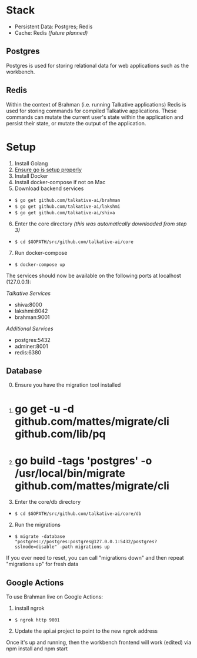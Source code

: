 # Stack

- Persistent Data: Postgres; Redis
- Cache: Redis *(future planned)*

## Postgres
Postgres is used for storing relational data for web applications such as the workbench.

## Redis
Within the context of Brahman (i.e. running Talkative applications) Redis is used for storing commands for compiled Talkative applications. These commands can mutate the current user's state within the application and persist their state, or mutate the output of the application.

# Setup
1. Install Golang
2. [Ensure go is setup properly](https://golang.org/doc/code.html)
3. Install Docker
4. Install docker-compose if not on Mac
5. Download backend services
  - `$ go get github.com/talkative-ai/brahman`
  - `$ go get github.com/talkative-ai/lakshmi`
  - `$ go get github.com/talkative-ai/shiva`
6. Enter the core directory *(this was automatically downloaded from step 3)*
  - `$ cd $GOPATH/src/github.com/talkative-ai/core`
7. Run docker-compose
  - `$ docker-compose up`

The services should now be available on the following ports at localhost (127.0.0.1):

*Talkative Services*
- shiva:8000
- lakshmi:8042
- brahman:9001

*Additional Services*
- postgres:5432
- adminer:8001
- redis:6380

## Database
0. Ensure you have the migration tool installed
  1. # go get -u -d github.com/mattes/migrate/cli github.com/lib/pq
  2. # go build -tags 'postgres' -o /usr/local/bin/migrate github.com/mattes/migrate/cli
1. Enter the core/db directory
  - `$ cd $GOPATH/src/github.com/talkative-ai/core/db`
2. Run the migrations
  - `$ migrate -database "postgres://postgres:postgres@127.0.0.1:5432/postgres?sslmode=disable" -path migrations up`

If you ever need to reset, you can call "migrations down" and then repeat "migrations up" for fresh data

## Google Actions
To use Brahman live on Google Actions:
1. install ngrok
  - `$ ngrok http 9001`
2. Update the api.ai project to point to the new ngrok address

Once it's up and running, then the workbench frontend will work (edited)
via npm install and npm start